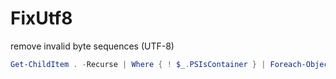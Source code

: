 # FixUtf8
remove invalid byte sequences (UTF-8)

```powershell
Get-ChildItem . -Recurse | Where { ! $_.PSIsContainer } | Foreach-Object { echo $_.FullName; &"FixUtf8.exe" $_.FullName ($_.FullName + ".conv") }
```
